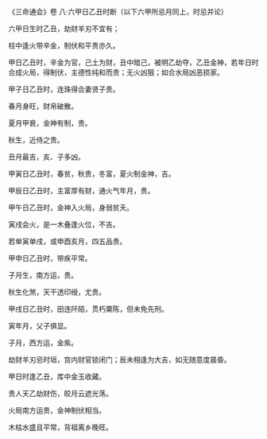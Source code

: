 《三命通会》卷 八·六甲日乙丑时断（以下六甲所忌月同上，时忌并论）

六甲日生时乙丑，劫财羊刃不宜有；

柱中逢火带辛金，制伏和平贵亦久。

甲日乙丑时，辛金为官，己土为财，丑中暗己，被明乙劫夺，乙丑金神，若年日时合成火局，得制伏，主德性纯和而贵；无火凶狠；如合水局凶恶损家。

甲子日乙丑时，连珠得合妻贤子贵。

春月身旺，财帛破散。

夏月甲衰，金神有制，贵。

秋生，近侍之贵。

丑月最吉，亥、子多凶。

甲寅日乙丑时，春贫，秋贵，冬富，夏火制金神，吉。

甲辰日乙丑时，主富厚有财，通火气年月，贵。

甲午日乙丑时，金神入火局，身弱贫夭。

寅戌会火，是一木叠逢火位，不吉。

若单寅单戌，或申酉亥月，四五品贵。

甲申日乙丑时，带疾平常。

子月生，南方运，贵。

秋生化煞，天干透印绶，尤贵。

甲戌日乙丑时，田连阡陌，贯朽粟陈，但未免先刑。

寅年月，父子俱显。

子月，西方运，金紫。

劫财羊刃忌时垣，宫内财官锁闭门；辰未相逢为大吉，如无随意度晨昏。

甲日时逢乙丑，库中金玉收藏。

贵人天乙劫财伤，皎月云遮光荡。

火局南方运贵，金神制伏相当。

木枯水盛且平常，背祖离乡晚旺。

